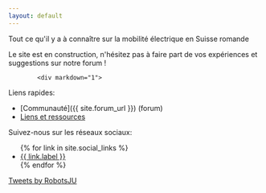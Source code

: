 ```yaml
---
layout: default
---
```


<div class="container page">
    <p class="landing-text">Tout ce qu'il y a à connaître sur la mobilité électrique en Suisse romande</p>
    <div class="row">
        <div class="col-md-6">
            <div class="alert alert-info">
                Le site est en construction, n'hésitez pas à faire part de vos expériences et suggestions sur notre forum !
            </div>

            <div markdown="1">

Liens rapides:

- [Communauté]({{ site.forum_url }}) (forum)
- [Liens et ressources](/ressources)

Suivez-nous sur les réseaux sociaux:

<ul>
    {% for link in site.social_links %}
      <li><a href="{{ link.url }}" title="{{ link.title }}"><span class="fa fa-{{ link.icon }}"></span> {{ link.label }}</a></li>
    {% endfor %}
</ul>

</div>
        </div>
        <div class="col-md-6">
            <a class="twitter-timeline" data-lang="fr" data-height="2000" href="https://twitter.com/evromandie">Tweets by RobotsJU</a>
        </div>
    </div>
</div>

<script async src="https://platform.twitter.com/widgets.js" charset="utf-8"></script>
